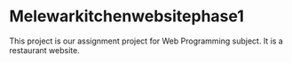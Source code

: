 # Melewarkitchenwebsitephase1
This project is our assignment project for Web Programming subject. 
It is a restaurant website.
